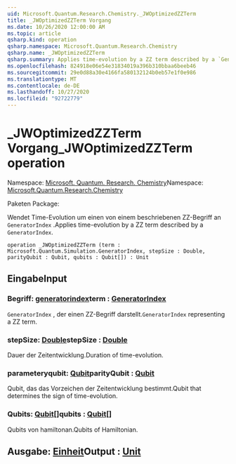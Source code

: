 ```yaml
---
uid: Microsoft.Quantum.Research.Chemistry._JWOptimizedZZTerm
title: _JWOptimizedZZTerm Vorgang
ms.date: 10/26/2020 12:00:00 AM
ms.topic: article
qsharp.kind: operation
qsharp.namespace: Microsoft.Quantum.Research.Chemistry
qsharp.name: _JWOptimizedZZTerm
qsharp.summary: Applies time-evolution by a ZZ term described by a `GeneratorIndex`.
ms.openlocfilehash: 824918e06e54e31834019a396b310bbaa6beeb46
ms.sourcegitcommit: 29e0d88a30e4166fa580132124b0eb57e1f0e986
ms.translationtype: MT
ms.contentlocale: de-DE
ms.lasthandoff: 10/27/2020
ms.locfileid: "92722779"
---
```

# <a name="_jwoptimizedzzterm-operation"></a><span data-ttu-id="390d7-102">_JWOptimizedZZTerm Vorgang</span><span class="sxs-lookup"><span data-stu-id="390d7-102">_JWOptimizedZZTerm operation</span></span>

<span data-ttu-id="390d7-103">Namespace: [Microsoft. Quantum. Research. Chemistry](xref:Microsoft.Quantum.Research.Chemistry)</span><span class="sxs-lookup"><span data-stu-id="390d7-103">Namespace: [Microsoft.Quantum.Research.Chemistry](xref:Microsoft.Quantum.Research.Chemistry)</span></span>

<span data-ttu-id="390d7-104">Paketen [](https://nuget.org/packages/)</span><span class="sxs-lookup"><span data-stu-id="390d7-104">Package: [](https://nuget.org/packages/)</span></span>


<span data-ttu-id="390d7-105">Wendet Time-Evolution um einen von einem beschriebenen ZZ-Begriff an `GeneratorIndex` .</span><span class="sxs-lookup"><span data-stu-id="390d7-105">Applies time-evolution by a ZZ term described by a `GeneratorIndex`.</span></span>

```qsharp
operation _JWOptimizedZZTerm (term : Microsoft.Quantum.Simulation.GeneratorIndex, stepSize : Double, parityQubit : Qubit, qubits : Qubit[]) : Unit
```


## <a name="input"></a><span data-ttu-id="390d7-106">Eingabe</span><span class="sxs-lookup"><span data-stu-id="390d7-106">Input</span></span>

### <a name="term--generatorindex"></a><span data-ttu-id="390d7-107">Begriff: [generatorindex](xref:Microsoft.Quantum.Simulation.GeneratorIndex)</span><span class="sxs-lookup"><span data-stu-id="390d7-107">term : [GeneratorIndex](xref:Microsoft.Quantum.Simulation.GeneratorIndex)</span></span>

<span data-ttu-id="390d7-108">`GeneratorIndex` , der einen ZZ-Begriff darstellt.</span><span class="sxs-lookup"><span data-stu-id="390d7-108">`GeneratorIndex` representing a ZZ term.</span></span>


### <a name="stepsize--double"></a><span data-ttu-id="390d7-109">stepSize: [Double](xref:microsoft.quantum.lang-ref.double)</span><span class="sxs-lookup"><span data-stu-id="390d7-109">stepSize : [Double](xref:microsoft.quantum.lang-ref.double)</span></span>

<span data-ttu-id="390d7-110">Dauer der Zeitentwicklung.</span><span class="sxs-lookup"><span data-stu-id="390d7-110">Duration of time-evolution.</span></span>


### <a name="parityqubit--qubit"></a><span data-ttu-id="390d7-111">parameteryqubit: [Qubit](xref:microsoft.quantum.lang-ref.qubit)</span><span class="sxs-lookup"><span data-stu-id="390d7-111">parityQubit : [Qubit](xref:microsoft.quantum.lang-ref.qubit)</span></span>

<span data-ttu-id="390d7-112">Qubit, das das Vorzeichen der Zeitentwicklung bestimmt.</span><span class="sxs-lookup"><span data-stu-id="390d7-112">Qubit that determines the sign of time-evolution.</span></span>


### <a name="qubits--qubit"></a><span data-ttu-id="390d7-113">Qubits: [Qubit](xref:microsoft.quantum.lang-ref.qubit)[]</span><span class="sxs-lookup"><span data-stu-id="390d7-113">qubits : [Qubit](xref:microsoft.quantum.lang-ref.qubit)[]</span></span>

<span data-ttu-id="390d7-114">Qubits von hamiltonan.</span><span class="sxs-lookup"><span data-stu-id="390d7-114">Qubits of Hamiltonian.</span></span>



## <a name="output--unit"></a><span data-ttu-id="390d7-115">Ausgabe: [Einheit](xref:microsoft.quantum.lang-ref.unit)</span><span class="sxs-lookup"><span data-stu-id="390d7-115">Output : [Unit](xref:microsoft.quantum.lang-ref.unit)</span></span>

